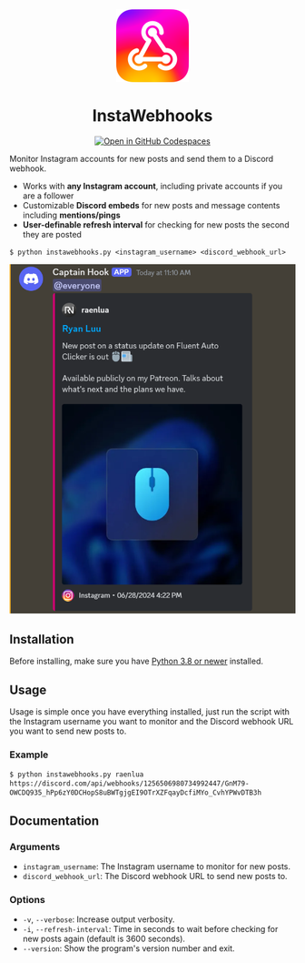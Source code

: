 <div align="center">
	<img alt="InstaWebhooks" src="assets/Logo.svg" width="128px" />
	<h1>InstaWebhooks</h1>
</div>

<div align="center">

[![Open in GitHub Codespaces](https://github.com/codespaces/badge.svg)](https://codespaces.new/RyanLua/InstaWebhooks?quickstart=1)

</div>

Monitor Instagram accounts for new posts and send them to a Discord webhook.

* Works with **any Instagram account**, including private accounts if you are a follower
* Customizable **Discord embeds** for new posts and message contents including **mentions/pings**
* **User-definable refresh interval** for checking for new posts the second they are posted

```console
$ python instawebhooks.py <instagram_username> <discord_webhook_url>
```

<img alt="Example of a new post notification" src="assets/ScreenshotEmbedExample.png" width="512px" />

## Installation

Before installing, make sure you have [Python 3.8 or newer](https://www.python.org/downloads/) installed.

## Usage

Usage is simple once you have everything installed, just run the script with the Instagram username you want to monitor and the Discord webhook URL you want to send new posts to.

### Example
```console
$ python instawebhooks.py raenlua https://discord.com/api/webhooks/1256506980734992447/GnM79-OWCDQ935_hPp6zY0DCHopS8uBWTgjgEI9OTrXZFqayDcfiMYo_CvhYPWvDTB3h
```

## Documentation

### Arguments
* `instagram_username`: The Instagram username to monitor for new posts.
* `discord_webhook_url`: The Discord webhook URL to send new posts to.

### Options
* `-v`, `--verbose`: Increase output verbosity.
* `-i`, `--refresh-interval`: Time in seconds to wait before checking for new posts again (default is 3600 seconds).
* `--version`: Show the program's version number and exit.
